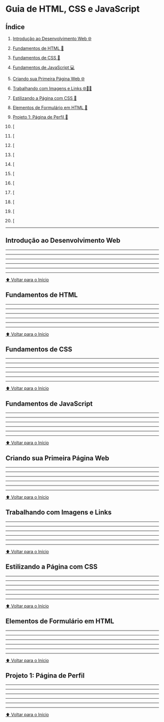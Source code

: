 # Guia de HTML, CSS e JavaScript

## Índice

1. [Introdução ao Desenvolvimento Web 🌐](#Introdução-ao-Desenvolvimento-Web)

2. [Fundamentos de HTML 📄](#Fundamentos-de-HTML)

3. [Fundamentos de CSS 🎨](#Fundamentos-de-CSS)

4. [Fundamentos de JavaScript 💻](#Fundamentos-de-JavaScript)

5. [Criando sua Primeira Página Web 🌐](#Criando-sua-Primeira-Página-Web)

6. [Trabalhando com Imagens e Links 🌐📸🔗](#Trabalhando-com-Imagens-e-Links)

7. [Estilizando a Página com CSS 🎨](#Estilizando-a-Página-com-CSS)

8. [Elementos de Formulário em HTML 📝](#Elementos-de-Formulário-em-HTML)

9. [Projeto 1: Página de Perfil 🌟](#Projeto-1-Página-de-Perfil)

10. [

11. [

12. [

13. [

14. [

15. [

16. [

17. [

18. [

19. [

20. [

---

## Introdução ao Desenvolvimento Web
---
---
---
---
---
---
[⬆️ Voltar para o Início](#Índice)

## Fundamentos de HTML
---
---
---
---
---
---
[⬆️ Voltar para o Início](#Índice)

## Fundamentos de CSS
---
---
---
---
---
---
[⬆️ Voltar para o Início](#Índice)

## Fundamentos de JavaScript
---
---
---
---
---
---
[⬆️ Voltar para o Início](#Índice)

## Criando sua Primeira Página Web
---
---
---
---
---
---
[⬆️ Voltar para o Início](#Índice)

## Trabalhando com Imagens e Links
---
---
---
---
---
---
[⬆️ Voltar para o Início](#Índice)

## Estilizando a Página com CSS
---
---
---
---
---
---
[⬆️ Voltar para o Início](#Índice)

## Elementos de Formulário em HTML
---
---
---
---
---
---
[⬆️ Voltar para o Início](#Índice)

## Projeto 1: Página de Perfil
---
---
---
---
---
---
[⬆️ Voltar para o Início](#Índice)

## 
